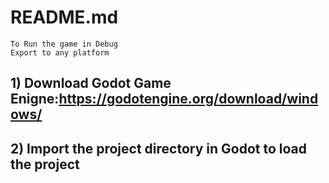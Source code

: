 # README.md

```
To Run the game in Debug
Export to any platform
```
## 1) Download Godot Game Enigne:https://godotengine.org/download/windows/

 ## 2) Import the project directory in Godot to load the project
